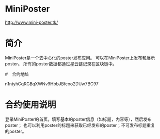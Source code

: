 # MiniPoster

http://www.mini-poster.tk/

# 简介

MiniPoster是一个去中心化的poster发布应用。
可以在MiniPoster上发布和展示poster。
所有的poster数据都通过星云链记录在区块链中。

#　合约地址

n1ntyhCqRGBqXWNv9HbbJBfcoo2DUw7BG97

# 合约使用说明

登录MiniPoster的首页。填写基本的poster信息（如标题，内容等），然后发布poster；
也可以利用poster的标题来获取已经发布的poster；不可发布标题重复的poster。
